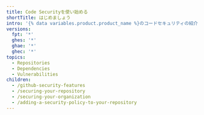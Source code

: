 ```yaml
---
title: Code Securityを使い始める
shortTitle: はじめましょう
intro: '{% data variables.product.product_name %}のコードセキュリティの紹介'
versions:
  fpt: '*'
  ghes: '*'
  ghae: '*'
  ghec: '*'
topics:
  - Repositories
  - Dependencies
  - Vulnerabilities
children:
  - /github-security-features
  - /securing-your-repository
  - /securing-your-organization
  - /adding-a-security-policy-to-your-repository
---
```


